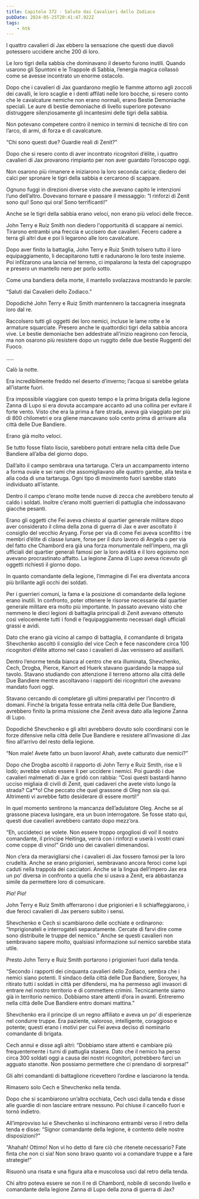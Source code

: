 ```yaml
---
title: Capitolo 372 - Saluto dai Cavalieri dello Zodiaco
pubDate: 2024-05-25T20:41:47.922Z
tags:
    - htk
---
```


I quattro cavalieri di Jax ebbero la sensazione che questi due diavoli potessero uccidere anche 200 di loro.

Le loro tigri della sabbia che dominavano il deserto furono inutili. Quando usarono gli Spuntoni e le Trappole di Sabbia, l’energia magica collassò come se avesse incontrato un enorme ostacolo.

Dopo che i cavalieri di Jax guardarono meglio le fiamme attorno agli zoccoli dei cavalli, le loro scaglie e i denti affilati nelle loro bocche, si resero conto che le cavalcature nemiche non erano normali, erano Bestie Demoniache speciali. Le aure di bestie demoniache di livello superiore potevano distruggere silenziosamente gli incantesimi delle tigri della sabbia.

Non potevano competere contro il nemico in termini di tecniche di tiro con l’arco, di armi, di forza e di cavalcature.

“Chi sono questi due? Guardie reali di Zenit?”

Dopo che si resero conto di aver incontrato ricognitori d’élite, i quattro cavalieri di Jax provarono rimpianto per non aver guardato l’oroscopo oggi.

Non osarono più rimanere e iniziarono la loro seconda carica; diedero dei calci per spronare le tigri della sabbia e cercarono di scappare.

Ognuno fuggì in direzioni diverse visto che avevano capito le intenzioni l’uno dell’altro. Dovevano tornare e passare il messaggio: “I rinforzi di Zenit sono qui! Sono qui ora! Sono terrificanti!”

Anche se le tigri della sabbia erano veloci, non erano più veloci delle frecce.

John Terry e Ruiz Smith non diedero l'opportunità di scappare ai nemici. Tirarono entrambi una freccia e uccisero due cavalieri. Fecero cadere a terra gli altri due e poi li legarono alle loro cavalcature.

Dopo aver finito la battaglia, John Terry e Ruiz Smith tolsero tutto il loro equipaggiamento, li decapitarono tutti e radunarono le loro teste insieme. Poi infilzarono una lancia nel terreno, ci impalarono la testa del capogruppo e presero un mantello nero per porlo sotto.

Come una bandiera della morte, il mantello svolazzava mostrando le parole:

“Saluti dai Cavalieri dello Zodiaco.”

Dopodiché John Terry e Ruiz Smith mantennero la taccagneria insegnata loro dal re.

Raccolsero tutti gli oggetti dei loro nemici, incluse le lame rotte e le armature squarciate. Presero anche le quattordici tigri della sabbia ancora vive. Le bestie demoniache ben addestrate all’inizio reagirono con ferocia, ma non osarono più resistere dopo un ruggito delle due bestie Ruggenti del Fuoco.

…..

Calò la notte.

Era incredibilmente freddo nel deserto d’inverno; l’acqua si sarebbe gelata all’istante fuori.

Era impossibile viaggiare con questo tempo e la prima brigata della legione Zanna di Lupo si era dovuta accampare accanto ad una collina per evitare il forte vento. Visto che era la prima a fare strada, aveva già viaggiato per più di 800 chilometri e ora gliene mancavano solo cento prima di arrivare alla città delle Due Bandiere.

Erano già molto veloci.

Se tutto fosse filato liscio, sarebbero potuti entrare nella città delle Due Bandiere all’alba del giorno dopo.

Dall’alto il campo sembrava una tartaruga. C’era un accampamento interno a forma ovale e sei rami che assomigliavano alle quattro gambe, alla testa e alla coda di una tartaruga. Ogni tipo di movimento fuori sarebbe stato individuato all’istante.

Dentro il campo c’erano molte tende nuove di zecca che avrebbero tenuto al caldo i soldati. Inoltre c’erano molti guerrieri di pattuglia che indossavano giacche pesanti.

Erano gli oggetti che Fei aveva chiesto al quartier generale militare dopo aver considerato il clima della zona di guerra di Jax e aver ascoltato il consiglio del vecchio Aryang. Forse per via di come Fei aveva sconfitto i tre membri d’élite di classe lunare, forse per il duro lavoro di Angela o per via del fatto che Chambord era già una forza monumentale nell’impero, ma gli ufficiali del quartier generali famosi per la loro avidità e il loro egoismo non avevano procrastinato affatto. La legione Zanna di Lupo aveva ricevuto gli oggetti richiesti il giorno dopo.

In quanto comandante della legione, l’immagine di Fei era diventata ancora più brillante agli occhi dei soldati.

Per i guerrieri comuni, la fama e la posizione di comandante della legione erano inutili. In confronto, poter ottenere le risorse necessarie dal quartier generale militare era molto più importante. In passato avevano visto che nemmeno le dieci legioni di battaglia principali di Zenit avevano ottenuto così velocemente tutti i fondi e l’equipaggiamento necessari dagli ufficiali grassi e avidi.

Dato che erano già vicino al campo di battaglia, il comandante di brigata Shevchenko ascoltò il consiglio del vice Cech e fece nascondere circa 100 ricognitori d’élite attorno nel caso i cavalieri di Jax venissero ad assillarli.

Dentro l’enorme tenda bianca al centro che era illuminata, Shevchenko, Cech, Drogba, Pierce, Kanort ed Huerk stavano guardando la mappa sul tavolo. Stavano studiando con attenzione il terreno attorno alla città delle Due Bandiere mentre ascoltavano i rapporti dei ricognitori che avevano mandato fuori oggi.

Stavano cercando di completare gli ultimi preparativi per l’incontro di domani. Finché la brigata fosse entrata nella città delle Due Bandiere, avrebbero finito la prima missione che Zenit aveva dato alla legione Zanna di Lupo.

Dopodiché Shevchenko e gli altri avrebbero dovuto solo coordinarsi con le forze difensive nella città delle Due Bandiere e resistere all’invasione di Jax fino all’arrivo del resto della legione.

“Non male! Avete fatto un buon lavoro! Ahah, avete catturato due nemici?”

Dopo che Drogba ascoltò il rapporto di John Terry e Ruiz Smith, rise e li lodò; avrebbe voluto essere lì per uccidere i nemici. Poi guardò i due cavalieri malmenati di Jax e gridò con rabbia: “Così questi bastardi hanno ucciso migliaia di civili di Zenit, quei cadaveri che avete visto lungo la strada? Ca**o! Che peccato che quel grassone di Oleg non sia qui. Altrimenti vi avrebbe fatto desiderare di essere morti!”

In quel momento sentirono la mancanza dell’adulatore Oleg. Anche se al grassone piaceva lusingare, era un buon interrogatore. Se fosse stato qui, questi due cavalieri avrebbero cantato dopo mezz’ora.

“Eh, uccideteci se volete. Non essere troppo orgogliosi di voi! Il nostro comandante, il principe Heitinga, verrà con i rinforzi e userà i vostri crani come coppe di vino!” Gridò uno dei cavalieri dimenandosi.

Non c’era da meravigliarsi che i cavalieri di Jax fossero famosi per la loro crudeltà. Anche se erano prigionieri, sembravano ancora feroci come lupi caduti nella trappola dei cacciatori. Anche se la lingua dell’impero Jax era un po’ diversa in confronto a quella che si usava a Zenit, era abbastanza simile da permettere loro di comunicare.

<em>Pia! Pia!</em>

John Terry e Ruiz Smith afferrarono i due prigionieri e li schiaffeggiarono, i due feroci cavalieri di Jax persero subito i sensi.

Shevchenko e Cech si scambiarono delle occhiate e ordinarono: “Imprigionateli e interrogateli separatamente. Cercate di farvi dire come sono distribuite le truppe del nemico.” Anche se questi cavalieri non sembravano sapere molto, qualsiasi informazione sul nemico sarebbe stata utile.

Presto John Terry e Ruiz Smith portarono i prigionieri fuori dalla tenda.

“Secondo i rapporti dei cinquanta cavalieri dello Zodiaco, sembra che i nemici siano potenti. Il sindaco della città delle Due Bandiere, Soroyev, ha ritirato tutti i soldati in città per difendersi, ma ha permesso agli invasori di entrare nel nostro territorio e di commettere crimini. Tecnicamente siamo già in territorio nemico. Dobbiamo stare attenti d’ora in avanti. Entreremo nella città delle Due Bandiere entro domani mattina.”

Shevchenko era il principe di un regno affiliato e aveva un po’ di esperienze nel condurre truppe. Era paziente, valoroso, intelligente, coraggioso e potente; questi erano i motivi per cui Fei aveva deciso di nominarlo comandante di brigata.

Cech annuì e disse agli altri: “Dobbiamo stare attenti e cambiare più frequentemente i turni di pattuglia stasera. Dato che il nemico ha perso circa 300 soldati oggi a causa dei nostri ricognitori, potrebbero farci un agguato stanotte. Non possiamo permettere che ci prendano di sorpresa!”

Gli altri comandanti di battaglione ricevettero l’ordine e lasciarono la tenda.

Rimasero solo Cech e Shevchenko nella tenda.

Dopo che si scambiarono un’altra occhiata, Cech uscì dalla tenda e disse alle guardie di non lasciare entrare nessuno. Poi chiuse il cancello fuori e tornò indietro.

All’improvviso lui e Shevchenko si inchinarono entrambi verso il retro della tenda e disse: “Signor comandante della legione, è contento delle nostre disposizioni?"

“Ahahah! Ottimo! Non vi ho detto di fare ciò che ritenete necessario? Fate finta che non ci sia! Non sono bravo quanto voi a comandare truppe e a fare strategie!”

Risuonò una risata e una figura alta e muscolosa uscì dal retro della tenda.

Chi altro poteva essere se non il re di Chambord, nobile di secondo livello e comandante della legione Zanna di Lupo della zona di guerra di Jax?



